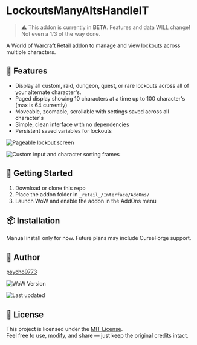 # LockoutsManyAltsHandleIT

> ⚠️ This addon is currently in **BETA**. Features and data WILL change!
      Not even a 1/3 of the way done.

A World of Warcraft Retail addon to manage and view lockouts across multiple characters.

## 🔧 Features

- Display all custom, raid, dungeon, quest, or rare lockouts across all of your alternate character's.
- Paged display showing 10 characters at a time up to 100 character's (max is 64 currently)
- Moveable, zoomable, scrollable with settings saved across all character's
- Simple, clean interface with no dependencies
- Persistent saved variables for lockouts

![Pageable lockout screen](https://i.imgur.com/coOnB0W.png )

![Custom input and character sorting frames](https://i.imgur.com/NphbjJI.png )

## 🚀 Getting Started

1. Download or clone this repo
2. Place the addon folder in `_retail_/Interface/AddOns/`
3. Launch WoW and enable the addon in the AddOns menu

## 📦 Installation

Manual install only for now. Future plans may include CurseForge support.

## 👤 Author

[psycho9773](https://github.com/psycho9773)

![WoW Version](https://img.shields.io/badge/WoW-Retail-blue)

![Last updated](https://img.shields.io/github/last-commit/psycho9773/LockoutsManyAltsHandleIT)

## 🧾 License

This project is licensed under the [MIT License](LICENSE).  
Feel free to use, modify, and share — just keep the original credits intact.


